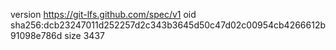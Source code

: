 version https://git-lfs.github.com/spec/v1
oid sha256:dcb23247011d252257d2c343b3645d50c47d02c00954cb4266612b91098e786d
size 3437
